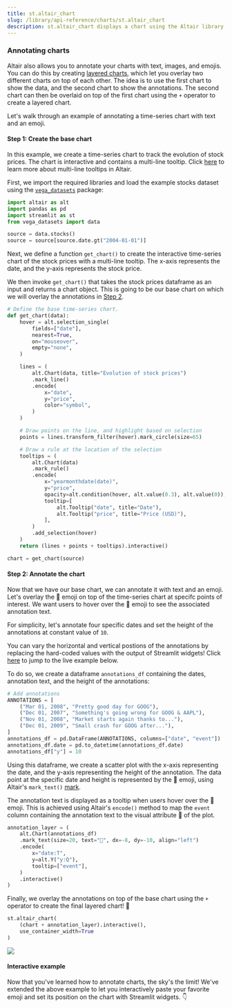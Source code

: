 ```yaml
---
title: st.altair_chart
slug: /library/api-reference/charts/st.altair_chart
description: st.altair_chart displays a chart using the Altair library.
---
```


<Autofunction function="streamlit.altair_chart" />

### Annotating charts

Altair also allows you to annotate your charts with text, images, and emojis. You can do this by creating [layered charts](https://altair-viz.github.io/user_guide/compound_charts.html#layered-charts), which let you overlay two different charts on top of each other. The idea is to use the first chart to show the data, and the second chart to show the annotations. The second chart can then be overlaid on top of the first chart using the `+` operator to create a layered chart.

Let's walk through an example of annotating a time-series chart with text and an emoji.

#### Step 1: Create the base chart

In this example, we create a time-series chart to track the evolution of stock prices. The chart is interactive and contains a multi-line tooltip. Click [here](https://altair-viz.github.io/gallery/multiline_tooltip.html) to learn more about multi-line tooltips in Altair.

First, we import the required libraries and load the example stocks dataset using the [`vega_datasets`](https://pypi.org/project/vega-datasets/) package:

```python
import altair as alt
import pandas as pd
import streamlit as st
from vega_datasets import data

source = data.stocks()
source = source[source.date.gt("2004-01-01")]
```

Next, we define a function `get_chart()` to create the interactive time-series chart of the stock prices with a multi-line tooltip. The x-axis represents the date, and the y-axis represents the stock price.

We then invoke `get_chart()` that takes the stock prices dataframe as an input and returns a chart object. This is going to be our base chart on which we will overlay the annotations in [Step 2](/library/api-reference/charts/st.altair_chart#step-2-annotate-the-chart).

```python
# Define the base time-series chart.
def get_chart(data):
    hover = alt.selection_single(
        fields=["date"],
        nearest=True,
        on="mouseover",
        empty="none",
    )

    lines = (
        alt.Chart(data, title="Evolution of stock prices")
        .mark_line()
        .encode(
            x="date",
            y="price",
            color="symbol",
        )
    )

    # Draw points on the line, and highlight based on selection
    points = lines.transform_filter(hover).mark_circle(size=65)

    # Draw a rule at the location of the selection
    tooltips = (
        alt.Chart(data)
        .mark_rule()
        .encode(
            x="yearmonthdate(date)",
            y="price",
            opacity=alt.condition(hover, alt.value(0.3), alt.value(0)),
            tooltip=[
                alt.Tooltip("date", title="Date"),
                alt.Tooltip("price", title="Price (USD)"),
            ],
        )
        .add_selection(hover)
    )
    return (lines + points + tooltips).interactive()

chart = get_chart(source)
```

#### Step 2: Annotate the chart

Now that we have our base chart, we can annotate it with text and an emoji. Let's overlay the 💬 emoji on top of the time-series chart at specifc points of interest. We want users to hover over the 💬 emoji to see the associated annotation text.

For simplicity, let's annotate four specific dates and set the height of the annotations at constant value of `10`.

<Tip>

You can vary the horizontal and vertical postions of the annotations by replacing the hard-coded values with the output of Streamlit widgets! Click [here](/library/api-reference/charts/st.altair_chart#interactive-example) to jump to the live example below.

</Tip>

To do so, we create a dataframe `annotations_df` containing the dates, annotation text, and the height of the annotations:

```python
# Add annotations
ANNOTATIONS = [
    ("Mar 01, 2008", "Pretty good day for GOOG"),
    ("Dec 01, 2007", "Something's going wrong for GOOG & AAPL"),
    ("Nov 01, 2008", "Market starts again thanks to..."),
    ("Dec 01, 2009", "Small crash for GOOG after..."),
]
annotations_df = pd.DataFrame(ANNOTATIONS, columns=["date", "event"])
annotations_df.date = pd.to_datetime(annotations_df.date)
annotations_df["y"] = 10
```

Using this dataframe, we create a scatter plot with the x-axis representing the date, and the y-axis representing the height of the annotation. The data point at the specific date and height is represented by the 💬 emoji, using Altair's `mark_text()` [mark](https://altair-viz.github.io/user_guide/marks.html).

The annotation text is displayed as a tooltip when users hover over the 💬 emoji. This is achieved using Altair's `encode()` method to map the `event` column containing the annotation text to the visual attribute 💬 of the plot.

```python
annotation_layer = (
    alt.Chart(annotations_df)
    .mark_text(size=20, text="💬", dx=-8, dy=-10, align="left")
    .encode(
        x="date:T",
        y=alt.Y("y:Q"),
        tooltip=["event"],
    )
    .interactive()
)
```

Finally, we overlay the annotations on top of the base chart using the `+` operator to create the final layered chart! 🎈

```python
st.altair_chart(
    (chart + annotation_layer).interactive(),
    use_container_width=True
)
```

<Image src="/images/api/altair-annotation.png" />

#### Interactive example

Now that you've learned how to annotate charts, the sky's the limit! We've extended the above example to let you interactively paste your favorite emoji and set its position on the chart with Streamlit widgets. 👇

<Cloud src="https://share.streamlit.io/streamlit/example-app-time-series-annotation/main" height="700" />
